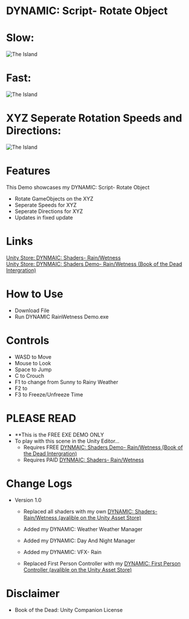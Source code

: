 # DYNAMIC: Script- Rotate Object
# Slow:
![The Island](https://user-images.githubusercontent.com/40639410/233672295-532696e5-a227-4aa4-aa76-1fd09793661e.jpg)
# Fast:
![The Island](https://user-images.githubusercontent.com/40639410/233672295-532696e5-a227-4aa4-aa76-1fd09793661e.jpg)
# XYZ Seperate Rotation Speeds and Directions:
![The Island](https://user-images.githubusercontent.com/40639410/233672295-532696e5-a227-4aa4-aa76-1fd09793661e.jpg)
# Features
This Demo showcases my DYNAMIC: Script- Rotate Object
- Rotate GameObjects on the XYZ
- Seperate Speeds for XYZ
- Seperate Directions for XYZ
- Updates in fixed update 
  
# Links
[Unity Store: DYNMAIC: Shaders- Rain/Wetness](https://docs.unity3d.com/Packages/com.unity.render-pipelines.high-definition@16.0/manual/WaterSystem.html)  
[Unity Store: DYNMAIC: Shaders Demo- Rain/Wetness (Book of the Dead Intergration)](https://docs.unity3d.com/Packages/com.unity.render-pipelines.high-definition@16.0/manual/WaterSystem.html)  

# How to Use
- Download File
- Run DYNAMIC RainWetness Demo.exe

# Controls
- WASD to Move
- Mouse to Look
- Space to Jump
- C to Crouch
- F1 to change from Sunny to Rainy Weather
- F2 to 
- F3 to Freeze/Unfreeze Time

# PLEASE READ  
- **This is the FREE EXE DEMO ONLY
- To play with this scene in the Unity Editor...
    - Requires FREE [DYNMAIC: Shaders Demo- Rain/Wetness (Book of the Dead Intergration)](https://docs.unity3d.com/Packages/com.unity.render-pipelines.high-definition@16.0/manual/WaterSystem.html)  
    - Requires PAID [DYNMAIC: Shaders- Rain/Wetness](https://docs.unity3d.com/Packages/com.unity.render-pipelines.high-definition@16.0/manual/WaterSystem.html)  
      
# Change Logs
- Version 1.0
    - Replaced all shaders with my own [DYNAMIC: Shaders- Rain/Wetness (avalible on the Unity Asset Store)](https://docs.unity3d.com/Packages/com.unity.render-pipelines.high-definition@16.0/manual/WaterSystem.html) 
    
    - Added my DYNAMIC: Weather Weather Manager
    - Added my DYNAMIC: Day And Night Manager
    - Added my DYNAMIC: VFX- Rain
    - Replaced First Person Controller with my [DYNAMIC: First Person Controller (avalible on the Unity Asset Store)](https://docs.unity3d.com/Packages/com.unity.render-pipelines.high-definition@16.0/manual/WaterSystem.html) 

# Disclaimer
- Book of the Dead: Unity Companion License
